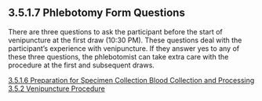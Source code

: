 ## 3.5.1.7 Phlebotomy Form Questions

There are three questions to ask the participant before the start of venipuncture at the first draw (10:30 PM). These questions deal with the participant’s experience with venipuncture.  If they answer yes to any of these three questions, the phlebotomist can take extra care with the procedure at the first and subsequent draws.


<div class="center">
<div class="btn-group">
  <a href=":pages_path:/manuals/blood-collection-processing/3-05-01-06-specimen-collection-preparation.md" class="btn btn-default">
    <span class="glyphicon glyphicon-chevron-left"></span>
    3.5.1.6 Preparation for Specimen Collection
  </a>

  <a href=":pages_path:/manuals/blood-collection-processing" class="btn btn-default">
    <span class="glyphicon glyphicon-chevron-up"></span>
    Blood Collection and Processing
  </a>

  <a href=":pages_path:/manuals/blood-collection-processing/3-05-02-00-venipuncture-procedure.md" class="btn btn-success">
    3.5.2 Venipuncture Procedure
    <span class="glyphicon glyphicon-chevron-right"></span>
  </a>
</div>
</div>
